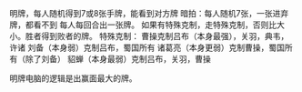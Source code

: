 明牌，每人随机得到7或8张手牌，能看到对方牌
暗拍：每人随机7张，一张进弃牌，都看不到
每人每回合出一张牌。
如果有特殊克制，走特殊克制，否则比大小。胜者得到败者的牌。
特殊克制：
曹操克制吕布（本身最强），关羽，典韦，许诸
刘备（本身弱）克制吕布，蜀国所有
诸葛亮（本身更弱）克制曹操，蜀国所有（除了刘备）
貂蝉（本身最弱）克制吕布，关羽，曹操

明牌电脑的逻辑是出赢面最大的牌。